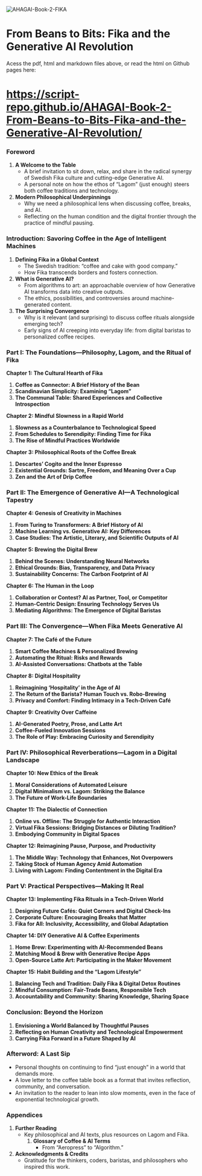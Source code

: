 ![AHAGAI-Book-2-FIKA](https://github.com/user-attachments/assets/1f469739-62bf-49e6-8a18-c3306bb3c097)

# From Beans to Bits: Fika and the Generative AI Revolution

Acess the pdf, html and markdown files above, or read the html on Github pages here: 

# https://script-repo.github.io/AHAGAI-Book-2-From-Beans-to-Bits-Fika-and-the-Generative-AI-Revolution/

### **Foreword**

1. **A Welcome to the Table**
    - A brief invitation to sit down, relax, and share in the radical synergy of Swedish Fika culture and cutting-edge Generative AI.
    - A personal note on how the ethos of “Lagom” (just enough) steers both coffee traditions and technology.
2. **Modern Philosophical Underpinnings**
    - Why we need a philosophical lens when discussing coffee, breaks, and AI.
    - Reflecting on the human condition and the digital frontier through the practice of mindful pausing.
### **Introduction: Savoring Coffee in the Age of Intelligent Machines**

1. **Defining Fika in a Global Context**
    - The Swedish tradition: “coffee and cake with good company.”
    - How Fika transcends borders and fosters connection.
2. **What is Generative AI?**
    - From algorithms to art: an approachable overview of how Generative AI transforms data into creative outputs.
    - The ethics, possibilities, and controversies around machine-generated content.
3. **The Surprising Convergence**
    - Why is it relevant (and surprising) to discuss coffee rituals alongside emerging tech?
    - Early signs of AI creeping into everyday life: from digital baristas to personalized coffee recipes.

### **Part I: The Foundations—Philosophy, Lagom, and the Ritual of Fika**

**Chapter 1: The Cultural Hearth of Fika**

1. **Coffee as Connector: A Brief History of the Bean**
2. **Scandinavian Simplicity: Examining “Lagom”**
3. **The Communal Table: Shared Experiences and Collective Introspection**

**Chapter 2: Mindful Slowness in a Rapid World**

1. **Slowness as a Counterbalance to Technological Speed**
2. **From Schedules to Serendipity: Finding Time for Fika**
3. **The Rise of Mindful Practices Worldwide**

**Chapter 3: Philosophical Roots of the Coffee Break**

1. **Descartes’ Cogito and the Inner Espresso**
2. **Existential Grounds: Sartre, Freedom, and Meaning Over a Cup**
3. **Zen and the Art of Drip Coffee**

### **Part II: The Emergence of Generative AI—A Technological Tapestry**

**Chapter 4: Genesis of Creativity in Machines**

1. **From Turing to Transformers: A Brief History of AI**
2. **Machine Learning vs. Generative AI: Key Differences**
3. **Case Studies: The Artistic, Literary, and Scientific Outputs of AI**

**Chapter 5: Brewing the Digital Brew**

1. **Behind the Scenes: Understanding Neural Networks**
2. **Ethical Grounds: Bias, Transparency, and Data Privacy**
3. **Sustainability Concerns: The Carbon Footprint of AI**

**Chapter 6: The Human in the Loop**

1. **Collaboration or Contest? AI as Partner, Tool, or Competitor**
2. **Human-Centric Design: Ensuring Technology Serves Us**
3. **Mediating Algorithms: The Emergence of Digital Baristas**

### **Part III: The Convergence—When Fika Meets Generative AI**

**Chapter 7: The Café of the Future**

1. **Smart Coffee Machines & Personalized Brewing**
2. **Automating the Ritual: Risks and Rewards**
3. **AI-Assisted Conversations: Chatbots at the Table**

**Chapter 8: Digital Hospitality**

1. **Reimagining ‘Hospitality’ in the Age of AI**
2. **The Return of the Barista? Human Touch vs. Robo-Brewing**
3. **Privacy and Comfort: Finding Intimacy in a Tech-Driven Café**

**Chapter 9: Creativity Over Caffeine**

1. **AI-Generated Poetry, Prose, and Latte Art**
2. **Coffee-Fueled Innovation Sessions**
3. **The Role of Play: Embracing Curiosity and Serendipity**

### **Part IV: Philosophical Reverberations—Lagom in a Digital Landscape**

**Chapter 10: New Ethics of the Break**

1. **Moral Considerations of Automated Leisure**
2. **Digital Minimalism vs. Lagom: Striking the Balance**
3. **The Future of Work-Life Boundaries**

**Chapter 11: The Dialectic of Connection**

1. **Online vs. Offline: The Struggle for Authentic Interaction**
2. **Virtual Fika Sessions: Bridging Distances or Diluting Tradition?**
3. **Embodying Community in Digital Spaces**

**Chapter 12: Reimagining Pause, Purpose, and Productivity**

1. **The Middle Way: Technology that Enhances, Not Overpowers**
2. **Taking Stock of Human Agency Amid Automation**
3. **Living with Lagom: Finding Contentment in the Digital Era**

### **Part V: Practical Perspectives—Making It Real**

**Chapter 13: Implementing Fika Rituals in a Tech-Driven World**

1. **Designing Future Cafés: Quiet Corners and Digital Check-Ins**
2. **Corporate Culture: Encouraging Breaks that Matter**
3. **Fika for All: Inclusivity, Accessibility, and Global Adaptation**

**Chapter 14: DIY Generative AI & Coffee Experiments**

1. **Home Brew: Experimenting with AI-Recommended Beans**
2. **Matching Mood & Brew with Generative Recipe Apps**
3. **Open-Source Latte Art: Participating in the Maker Movement**

**Chapter 15: Habit Building and the “Lagom Lifestyle”**

1. **Balancing Tech and Tradition: Daily Fika & Digital Detox Routines**
2. **Mindful Consumption: Fair-Trade Beans, Responsible Tech**
3. **Accountability and Community: Sharing Knowledge, Sharing Space**

### **Conclusion: Beyond the Horizon**

1. **Envisioning a World Balanced by Thoughtful Pauses**
2. **Reflecting on Human Creativity and Technological Empowerment**
3. **Carrying Fika Forward in a Future Shaped by AI**

### **Afterword: A Last Sip**

- Personal thoughts on continuing to find “just enough” in a world that demands more.
- A love letter to the coffee table book as a format that invites reflection, community, and conversation.
- An invitation to the reader to lean into slow moments, even in the face of exponential technological growth.

### **Appendices**

1. **Further Reading**
    - Key philosophical and AI texts, plus resources on Lagom and Fika.
        1. **Glossary of Coffee & AI Terms**
            - From “Aeropress” to “Algorithm.”
2. **Acknowledgments & Credits**
    - Gratitude for the thinkers, coders, baristas, and philosophers who inspired this work.
  
  
  




